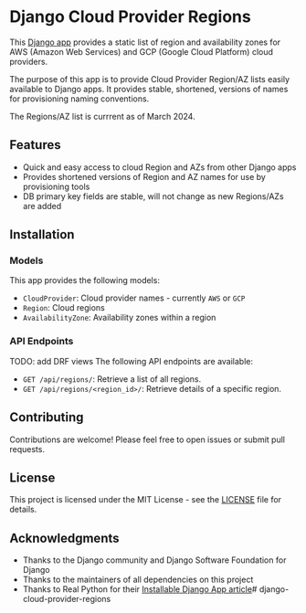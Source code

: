 # Django Cloud Provider Regions

This [Django app](https://docs.djangoproject.com/en/5.0/ref/applications/) provides a static list of region and availability zones for AWS (Amazon Web Services) and GCP (Google Cloud Platform) cloud providers.

The purpose of this app is to provide Cloud Provider Region/AZ lists easily available to Django apps. It provides stable, shortened, versions of names for provisioning  naming conventions.

The Regions/AZ list is currrent as of March 2024.

## Features
- Quick and easy access to cloud Region and AZs from other Django apps
- Provides shortened versions of Region and AZ names for use by provisioning tools
- DB primary key fields are stable, will not change as new Regions/AZs are added

## Installation


### Models

This app provides the following models:

- `CloudProvider`: Cloud provider names - currently `AWS` or `GCP` 
- `Region`: Cloud regions
- `AvailabilityZone`: Availability zones within a region

### API Endpoints

TODO: add DRF views 
The following API endpoints are available:

- `GET /api/regions/`: Retrieve a list of all regions.
- `GET /api/regions/<region_id>/`: Retrieve details of a specific region.

## Contributing

Contributions are welcome! Please feel free to open issues or submit pull requests.

## License

This project is licensed under the MIT License - see the [LICENSE](LICENSE) file for details.

## Acknowledgments

- Thanks to the Django community and Django Software Foundation for Django
- Thanks to the maintainers of all dependencies on this project
- Thanks to Real Python for their [Installable Django App article](https://realpython.com/installable-django-app/)# django-cloud-provider-regions
